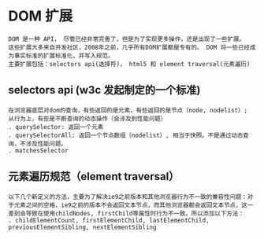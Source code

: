 # DOM 扩展

    DOM 是一种 API， 尽管已经非常完善了，但是为了实现更多操作，还是出现了一些扩展。      
    这些扩展大多来自开发社区，2008年之前，几乎所有DOM扩展都是专有的。 DOM 将一些已经成为事实标准的扩展标准化，并写入规范。     
    主要扩展包括：selectors api(选择符)， html5 和 element traversal(元素遍历)    

## selectors api (w3c 发起制定的一个标准)   

    在浏览器底层对dom的查询，有些返回的是元素，有些返回的是节点（node, nodelist）; 从行为上，有些是不断查询的动态操作（会涉及到性能问题）     
    . querySelector: 返回一个元素   
    . querySelectorAll: 返回一个节点数组（nodelist）, 相当于快照。不是通过动态查询，不涉及性能问题。   
    . matchesSelector   

## 元素遍历规范（element traversal）   

    以下几个新定义的方法，主要为了解决ie9之前版本和其他浏览器行为不一致的兼容性问题：对于元素之间的空格，ie9之前的版本不会返回文本节点，而其他浏览器都会返回文本节点，这一差别会导致在使用childNodes, firstChild等属性时行为不一致。所以添加以下方法：   
    . childElementCount, firstElementChild, lastElementChild, previousElementSibling, nextElementSibling


